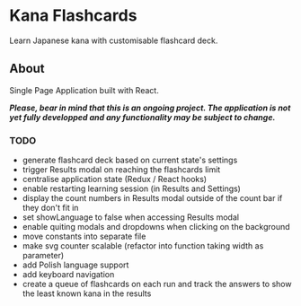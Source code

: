 # Kana Flashcards

Learn Japanese kana with customisable flashcard deck.

## About

Single Page Application built with React.

**_Please, bear in mind that this is an ongoing project. The application is not yet fully developped and any functionality may be subject to change._**

### TODO

- generate flashcard deck based on current state's settings
- trigger Results modal on reaching the flashcards limit
- centralise application state (Redux / React hooks)
- enable restarting learning session (in Results and Settings)
- display the count numbers in Results modal outside of the count bar if they don't fit in
- set showLanguage to false when accessing Results modal
- enable quiting modals and dropdowns when clicking on the background
- move constants into separate file
- make svg counter scalable (refactor into function taking width as parameter)
- add Polish language support
- add keyboard navigation
- create a queue of flashcards on each run and track the answers to show the least known kana in the results
